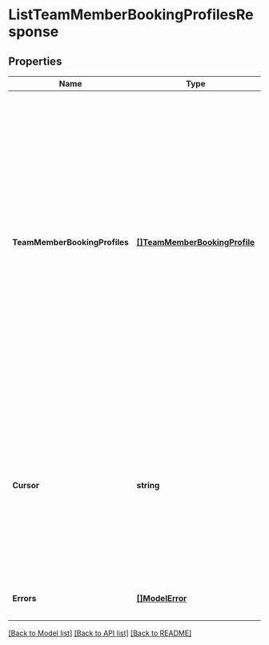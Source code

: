 # ListTeamMemberBookingProfilesResponse

## Properties
Name | Type | Description | Notes
------------ | ------------- | ------------- | -------------
**TeamMemberBookingProfiles** | [**[]TeamMemberBookingProfile**](TeamMemberBookingProfile.md) | The list of team member booking profiles. The results are returned in the ascending order of the time when the team member booking profiles were last updated. Multiple booking profiles updated at the same time are further sorted in the ascending order of their IDs. | [optional] [default to null]
**Cursor** | **string** | The pagination cursor to be used in the subsequent request to get the next page of the results. Stop retrieving the next page of the results when the cursor is not set. | [optional] [default to null]
**Errors** | [**[]ModelError**](Error.md) | Errors that occurred during the request. | [optional] [default to null]

[[Back to Model list]](../README.md#documentation-for-models) [[Back to API list]](../README.md#documentation-for-api-endpoints) [[Back to README]](../README.md)

